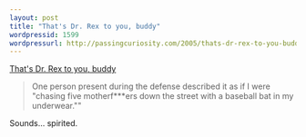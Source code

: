 ```yaml
---
layout: post
title: "That's Dr. Rex to you, buddy"
wordpressid: 1599
wordpressurl: http://passingcuriosity.com/2005/thats-dr-rex-to-you-buddy/
---
```


<a href="http://savageminds.org/2005/06/08/thats-dr-rex-to-you-buddy/">That's Dr. Rex to you, buddy</a>

> One person present during the defense described it as if I were
> "chasing five motherf***ers down the street with a baseball bat in my
> underwear.""

Sounds... spirited.
